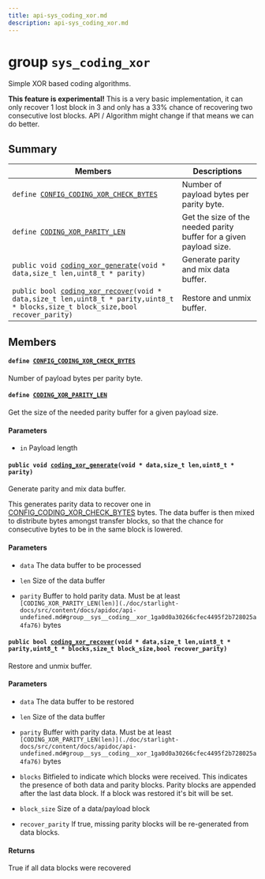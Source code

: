 ```yaml
---
title: api-sys_coding_xor.md
description: api-sys_coding_xor.md
---
```

# group `sys_coding_xor` 

Simple XOR based coding algorithms.

**This feature is experimental!**
 This is a very basic implementation, it can only recover 1 lost block in 3 and only has a 33% chance of recovering two consecutive lost blocks. API / Algorithm might change if that means we can do better.

## Summary

 Members                        | Descriptions                                
--------------------------------|---------------------------------------------
`define `[`CONFIG_CODING_XOR_CHECK_BYTES`](#group__sys__coding__xor_1ga6de1b30fe3e5fbaca0d223ddc5b5e3f1)            | Number of payload bytes per parity byte.
`define `[`CODING_XOR_PARITY_LEN`](#group__sys__coding__xor_1ga0d0a30266cfec4495f2b728025a4fa76)            | Get the size of the needed parity buffer for a given payload size.
`public void `[`coding_xor_generate`](#group__sys__coding__xor_1ga002476a754c2d70cb1fbdc5c1ab95665)`(void * data,size_t len,uint8_t * parity)`            | Generate parity and mix data buffer.
`public bool `[`coding_xor_recover`](#group__sys__coding__xor_1ga1815b14c76fb80af08fcc709ebbf1f07)`(void * data,size_t len,uint8_t * parity,uint8_t * blocks,size_t block_size,bool recover_parity)`            | Restore and unmix buffer.

## Members

#### `define `[`CONFIG_CODING_XOR_CHECK_BYTES`](#group__sys__coding__xor_1ga6de1b30fe3e5fbaca0d223ddc5b5e3f1) 

Number of payload bytes per parity byte.

#### `define `[`CODING_XOR_PARITY_LEN`](#group__sys__coding__xor_1ga0d0a30266cfec4495f2b728025a4fa76) 

Get the size of the needed parity buffer for a given payload size.

#### Parameters
* `in` Payload length

#### `public void `[`coding_xor_generate`](#group__sys__coding__xor_1ga002476a754c2d70cb1fbdc5c1ab95665)`(void * data,size_t len,uint8_t * parity)` 

Generate parity and mix data buffer.

This generates parity data to recover one in [CONFIG_CODING_XOR_CHECK_BYTES](./doc/starlight-docs/src/content/docs/apidoc/api-undefined.md#group__sys__coding__xor_1ga6de1b30fe3e5fbaca0d223ddc5b5e3f1) bytes. The data buffer is then mixed to distribute bytes amongst transfer blocks, so that the chance for consecutive bytes to be in the same block is lowered.

#### Parameters
* `data` The data buffer to be processed 

* `len` Size of the data buffer 

* `parity` Buffer to hold parity data. Must be at least `[CODING_XOR_PARITY_LEN(len)](./doc/starlight-docs/src/content/docs/apidoc/api-undefined.md#group__sys__coding__xor_1ga0d0a30266cfec4495f2b728025a4fa76)` bytes

#### `public bool `[`coding_xor_recover`](#group__sys__coding__xor_1ga1815b14c76fb80af08fcc709ebbf1f07)`(void * data,size_t len,uint8_t * parity,uint8_t * blocks,size_t block_size,bool recover_parity)` 

Restore and unmix buffer.

#### Parameters
* `data` The data buffer to be restored 

* `len` Size of the data buffer 

* `parity` Buffer with parity data. Must be at least `[CODING_XOR_PARITY_LEN(len)](./doc/starlight-docs/src/content/docs/apidoc/api-undefined.md#group__sys__coding__xor_1ga0d0a30266cfec4495f2b728025a4fa76)` bytes 

* `blocks` Bitfieled to indicate which blocks were received. This indicates the presence of both data and parity blocks. Parity blocks are appended after the last data block. If a block was restored it's bit will be set. 

* `block_size` Size of a data/payload block 

* `recover_parity` If true, missing parity blocks will be re-generated from data blocks.

#### Returns
True if all data blocks were recovered

